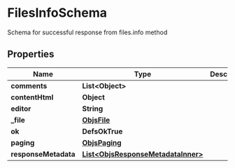 

# FilesInfoSchema

Schema for successful response from files.info method

## Properties

| Name | Type | Description | Notes |
|------------ | ------------- | ------------- | -------------|
|**comments** | **List&lt;Object&gt;** |  |  |
|**contentHtml** | **Object** |  |  [optional] |
|**editor** | **String** |  |  [optional] |
|**_file** | [**ObjsFile**](ObjsFile.md) |  |  |
|**ok** | **DefsOkTrue** |  |  |
|**paging** | [**ObjsPaging**](ObjsPaging.md) |  |  [optional] |
|**responseMetadata** | [**List&lt;ObjsResponseMetadataInner&gt;**](ObjsResponseMetadataInner.md) |  |  [optional] |



